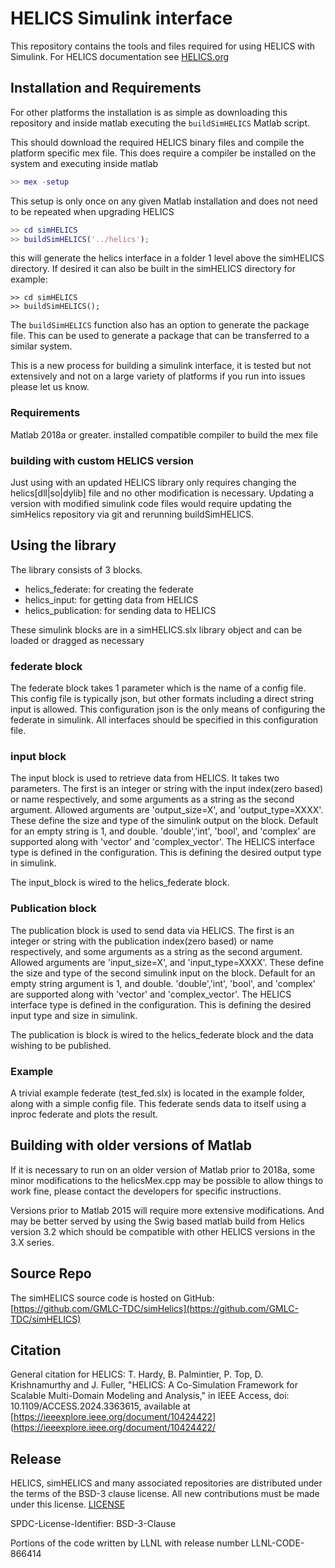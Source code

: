 # HELICS Simulink interface

This repository contains the tools and files required for using HELICS with Simulink.
For HELICS documentation see [HELICS.org](www.helics.org)

## Installation and Requirements

For other platforms the installation is as simple as downloading this repository and inside matlab executing the `buildSimHELICS` Matlab script.

This should download the required HELICS binary files and compile the platform specific mex file. This does require a compiler be installed on the system and executing inside matlab

```matlab
>> mex -setup
```

This setup is only once on any given Matlab installation and does not need to be repeated when upgrading HELICS

```matlab
>> cd simHELICS
>> buildSimHELICS('../helics');
```

this will generate the helics interface in a folder 1 level above the simHELICS directory. If desired it can also be built in the simHELICS directory for example:

```matlabs
>> cd simHELICS
>> buildSimHELICS();
```

The `buildSimHELICS` function also has an option to generate the package file. This can be used to generate a package that can be transferred to a similar system.

This is a new process for building a simulink interface, it is tested but not extensively and not on a large variety of platforms if you run into issues please let us know.

### Requirements

Matlab 2018a or greater.
installed compatible compiler to build the mex file

### building with custom HELICS version

Just using with an updated HELICS library only requires changing the helics[dll|so|dylib] file and no other modification is necessary.
Updating a version with modified simulink code files would require updating the simHelics repository via git and rerunning buildSimHELICS.

## Using the library

The library consists of 3 blocks.

- helics_federate: for creating the federate
- helics_input: for getting data from HELICS
- helics_publication: for sending data to HELICS

These simulink blocks are in a simHELICS.slx library object and can be loaded or dragged as necessary

### federate block

The federate block takes 1 parameter which is the name of a config file. This config file is typically json, but other formats including a direct string input is allowed. This configuration json is the only means of configuring the federate in simulink. All interfaces should be specified in this configuration file.

### input block

The input block is used to retrieve data from HELICS. It takes two parameters. The first is an integer or string with the input index(zero based) or name respectively, and some arguments as a string as the second argument. Allowed arguments are 'output_size=X', and 'output_type=XXXX'. These define the size and type of the simulink output on the block. Default for an empty string is 1, and double. 'double','int', 'bool', and 'complex' are supported along with 'vector' and 'complex_vector'. The HELICS interface type is defined in the configuration. This is defining the desired output type in simulink.

The input_block is wired to the helics_federate block.

### Publication block

The publication block is used to send data via HELICS. The first is an integer or string with the publication index(zero based) or name respectively, and some arguments as a string as the second argument. Allowed arguments are 'input_size=X', and 'input_type=XXXX'. These define the size and type of the second simulink input on the block. Default for an empty string argument is 1, and double. 'double','int', 'bool', and 'complex' are supported along with 'vector' and 'complex_vector'. The HELICS interface type is defined in the configuration. This is defining the desired input type and size in simulink.

The publication is block is wired to the helics_federate block and the data wishing to be published.

### Example

A trivial example federate (test_fed.slx) is located in the example folder, along with a simple config file. This federate sends data to itself using a inproc federate and plots the result.

## Building with older versions of Matlab

If it is necessary to run on an older version of Matlab prior to 2018a, some minor modifications to the helicsMex.cpp may be possible to allow things to work fine, please contact the developers for specific instructions.

Versions prior to Matlab 2015 will require more extensive modifications. And may be better served by using the Swig based matlab build from Helics version 3.2 which should be compatible with other HELICS versions in the 3.X series.

## Source Repo

The simHELICS source code is hosted on GitHub: [https://github.com/GMLC-TDC/simHelics](https://github.com/GMLC-TDC/simHELICS) 

## Citation

General citation for HELICS:
T. Hardy, B. Palmintier, P. Top, D. Krishnamurthy and J. Fuller, "HELICS: A Co-Simulation Framework for Scalable Multi-Domain Modeling and Analysis," in IEEE Access, doi: 10.1109/ACCESS.2024.3363615, available at [<https://ieeexplore.ieee.org/document/10424422>](https://ieeexplore.ieee.org/document/10424422/

## Release

HELICS, simHELICS and many associated repositories are distributed under the terms of the BSD-3 clause license. All new
contributions must be made under this license. [LICENSE](LICENSE)

SPDC-License-Identifier: BSD-3-Clause

Portions of the code written by LLNL with release number LLNL-CODE-866414
